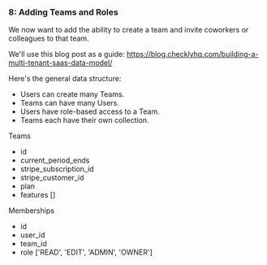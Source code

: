 ### 8: Adding Teams and Roles

We now want to add the ability to create a team and invite coworkers or colleagues to that team.

We'll use this blog post as a guide:
https://blog.checklyhq.com/building-a-multi-tenant-saas-data-model/

Here's the general data structure:

- Users can create many Teams.
- Teams can have many Users.
- Users have role-based access to a Team.
- Teams each have their own collection.

Teams
- id
- current_period_ends
- stripe_subscription_id
- stripe_customer_id
- plan
- features []

Memberships
- id
- user_id
- team_id
- role ['READ', 'EDIT', 'ADMIN', 'OWNER']